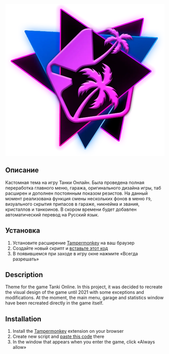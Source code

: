 <p align="center"><img src="https://raw.githubusercontent.com/Indifferental/Retrospective/main/assets/newlogo.webp" alt="logo" style="width: 512px"/></p>

## Описание
Кастомная тема на игру Танки Онлайн. Была проведена полная переработка главного меню, гаража, оригинального дизайна игры, таб расширен и дополнен постоянным показом резистов. На данный момент реализована функция смены нескольких фонов в меню `F9`, визуального скрытия припасов в гараже, никнейма и звания, кристаллов и танкоинов. В скором времени будет добавлен автоматический перевод на Русский язык.

## Установка
1. Установите расширение [Tampermonkey](https://www.tampermonkey.net/) на ваш браузер
2. Создайте новый скрипт и [вставьте этот код](https://github.com/Indifferental/Tanki-Online-HTML-2021-Theme/blob/main/scripts/user.js)
3. В появившемся при заходе в игру окне нажмите «Всегда разрешать»

## Description
Theme for the game Tanki Online. In this project, it was decided to recreate the visual design of the game until 2021 with some exceptions and modifications. At the moment, the main menu, garage and statistics window have been recreated directly in the game itself.

## Installation
1. Install the [Tampermonkey](https://www.tampermonkey.net/) extension on your browser
2. Create new script and [paste this code](https://github.com/Indifferental/Tanki-Online-HTML-2021-Theme/blob/main/scripts/user.js) there
3. In the window that appears when you enter the game, click «Always allow»
